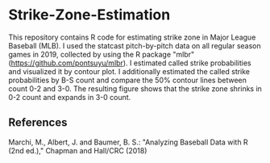# Strike-Zone-Estimation

This repository contains R code for estimating strike zone in Major League Baseball (MLB). 
I used the statcast pitch-by-pitch data on all regular season games in 2019, collected by using the R package "mlbr" (https://github.com/pontsuyu/mlbr). 
I estimated called strike probabilities and visualized it by contour plot.
I additionally estimated the called strike probabilities by B-S count and compare the 50% contour lines between count 0-2 and 3-0. 
The resulting figure shows that the strike zone shrinks in 0-2 count and expands in 3-0 count.

## References

Marchi, M., Albert, J. and Baumer, B. S.: "Analyzing Baseball Data with R (2nd ed.)," Chapman and Hall/CRC (2018)
